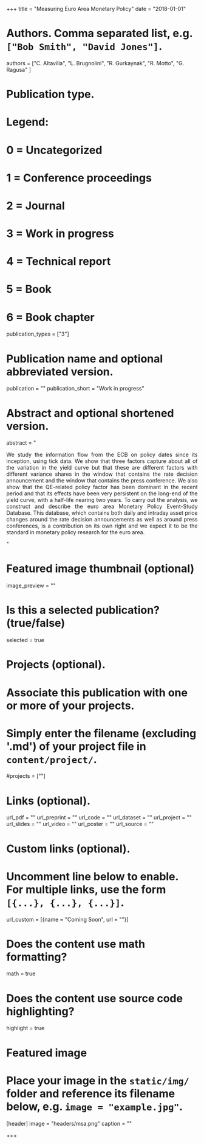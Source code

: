 +++
title = "Measuring Euro Area Monetary Policy"
date = "2018-01-01"

# Authors. Comma separated list, e.g. `["Bob Smith", "David Jones"]`.
authors = ["C. Altavilla", "L. Brugnolini", "R. Gurkaynak", "R. Motto", "G. Ragusa" ]

# Publication type.
# Legend:
# 0 = Uncategorized
# 1 = Conference proceedings
# 2 = Journal
# 3 = Work in progress
# 4 = Technical report
# 5 = Book
# 6 = Book chapter
publication_types = ["3"]

# Publication name and optional abbreviated version.
publication = ""
publication_short = "Work in progress"

# Abstract and optional shortened version.
abstract = "<p style='text-align: justify;'>We study the information flow from the ECB on policy dates since its inception, using tick data. We show that three factors capture about all of the variation in the yield curve but that these are different factors with different variance shares in the window that contains the rate decision announcement and the window that contains the press conference. We also show that the QE-related policy factor has been dominant in the recent period and that its effects have been very persistent on the long-end of the yield curve, with a half-life nearing two years. To carry out the analysis, we construct and describe the euro area Monetary Policy Event-Study Database. This database, which contains both daily and intraday asset price changes around the rate decision announcements as well as around press conferences, is a contribution on its own right and we expect it to be the standard in monetary policy research for the euro area.</p> "

# Featured image thumbnail (optional)
image_preview = ""

# Is this a selected publication? (true/false)
selected = true

# Projects (optional).
#   Associate this publication with one or more of your projects.
#   Simply enter the filename (excluding '.md') of your project file in `content/project/`.
#projects = [""]

# Links (optional).
url_pdf = ""
url_preprint = ""
url_code = ""
url_dataset = ""
url_project = ""
url_slides = ""
url_video = ""
url_poster = ""
url_source = ""

# Custom links (optional).
#   Uncomment line below to enable. For multiple links, use the form `[{...}, {...}, {...}]`.
url_custom = [{name = "Coming Soon", url = ""}]

# Does the content use math formatting?
math = true

# Does the content use source code highlighting?
highlight = true

# Featured image
# Place your image in the `static/img/` folder and reference its filename below, e.g. `image = "example.jpg"`.
[header]
image = "headers/msa.png"
caption = ""

+++